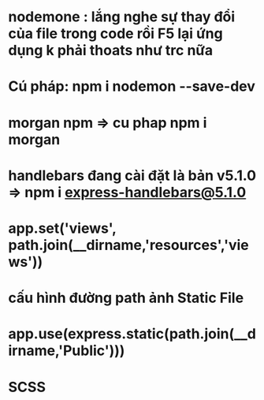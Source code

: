 # nodemone : lắng nghe sự thay đổi của file trong code rồi F5 lại ứng dụng k phải thoats như trc nữa

# Cú pháp: npm i nodemon --save-dev

# morgan npm => cu phap npm i morgan

# handlebars đang cài đặt là bản v5.1.0 => npm i express-handlebars@5.1.0

# app.set('views', path.join(\_\_dirname,'resources','views'))

# cấu hình đường path ảnh Static File

# app.use(express.static(path.join(\_\_dirname,'Public')))

# SCSS
